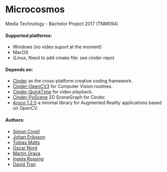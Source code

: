 # Microcosmos
Media Technology - Bachelor Project 2017 (TNM094)



#### Supported platforms:
* Windows (no video suport at the moment)
* MacOS
* (Linux, Need to add cmake file: see cinder repo)

#### Depends on:
* [Cinder](https://github.com/cinder/Cinder) as the cross-platform creative coding framework.
* [Cinder-OpenCV3](https://github.com/cinder/Cinder-OpenCV3) for Computer Vision routines.
* [Cinder-QuickTime](https://github.com/cinder/Cinder/tree/master/blocks/QuickTime) for video playback.
* [Cinder-PoScene](https://github.com/Potion/Cinder-poScene) 2D SceneGraph for Cinder.
* [Aruco 1.2.5](https://sourceforge.net/projects/aruco/files/OldVersions/) a minimal library for Augmented Reality applications based on OpenCV.

#### Authors:
- [Simon Corell](https://github.com/Simoncorell)
- [Johan Eriksson](https://github.com/erikssonjohan)
- [Tobias Matts](https://github.com/tobma571)
- [Oscar Nord](https://github.com/Furbee)
- [Martin Orava](https://github.com/maror757)
- [Ingela Rossing](https://github.com/IngelaRossing)
- [David Tran](https://github.com/ddavidtran)






